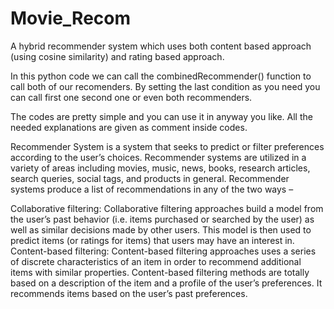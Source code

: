 # Movie_Recom
A hybrid recommender system which uses both content based approach (using cosine similarity) and rating based approach.

In this python code we can call the combinedRecommender() function to call both of our recomenders. By setting the last condition as you need you can call first one second one or even both recommenders.

The codes are pretty simple and you can use it in anyway you like. All the needed explanations are given as comment inside codes.

Recommender System is a system that seeks to predict or filter preferences according to the user’s choices. Recommender systems are utilized in a variety of areas including movies, music, news, books, research articles, search queries, social tags, and products in general. 
Recommender systems produce a list of recommendations in any of the two ways – 
 

Collaborative filtering: Collaborative filtering approaches build a model from the user’s past behavior (i.e. items purchased or searched by the user) as well as similar decisions made by other users. This model is then used to predict items (or ratings for items) that users may have an interest in.
Content-based filtering: Content-based filtering approaches uses a series of discrete characteristics of an item in order to recommend additional items with similar properties. Content-based filtering methods are totally based on a description of the item and a profile of the user’s preferences. It recommends items based on the user’s past preferences.
